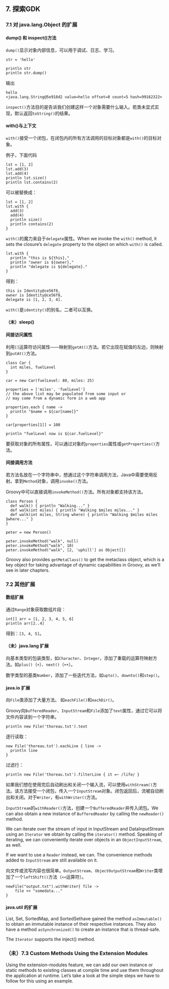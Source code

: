 ## 7. 探索GDK ##

### 7.1 对 java.lang.Object 的扩展 ###

#### dump() 和 inspect()方法 ####

`dump()`显示对象内部信息，可以用于调试、日志、学习。
	
	str = 'hello'
	
	println str
	println str.dump()

输出

	hello
	<java.lang.String@5e918d2 value=hello offset=0 count=5 hash=99162322>

`inspect()`方法目的是告诉我们创建这样一个对象需要什么输入。若类未显式实现，默认返回`toString()`的结果。

#### with()与上下文 ####

`with()`接受一个闭包，在闭包内的所有方法调用的目标对象都是`with()`的目标对象。

例子，下面代码

	lst = [1, 2]
	lst.add(3)
	lst.add(4)
	println lst.size()
	println lst.contains(2)

可以被替换成：

	lst = [1, 2]
	lst.with {
	  add(3)
	  add(4)
	  println size()
	  println contains(2)
	}

`with()`的魔力来自于`delegate`属性。When we invoke the `with()` method, it sets the closure’s `delegate` property to the object on which `with()` is called.
	
	lst.with {
	  println "this is ${this},"
	  println "owner is ${owner},"
	  println "delegate is ${delegate}."
	}

得到：
	
	this is Identity@ce56f8,
	owner is Identity@ce56f8,
	delegate is [1, 2, 3, 4].


`with()`是`identity()`的别名，二者可以互换。

#### （未）sleep() ####

#### 间接访问属性 ####

利用`[]`运算符访问属性——映射到`getAt()`方法。若它出现在赋值的左边，则映射到`putAt()`方法。

	class Car {
	  int miles, fuelLevel
	}
	
	car = new Car(fuelLevel: 80, miles: 25)
	
	properties = ['miles', 'fuelLevel']
	// the above list may be populated from some input or
	// may come from a dynamic form in a web app
	
	properties.each { name ->
	  println "$name = ${car[name]}"
	}
	
	car[properties[1]] = 100
	
	println "fuelLevel now is ${car.fuelLevel}"

要获取对象的所有属性，可以通过对象的`properties`属性或`getProperties()`方法。

#### 间接调用方法 ####

若方法名放在一个字符串中，想通过这个字符串调用方法，Java中需要使用反射。拿到`Method`对象，调用`invoke()`方法。

Groovy中可以直接调用`invokeMethod()`方法。所有对象都支持该方法。

	class Person {
	  def walk() { println "Walking..." }
	  def walk(int miles) { println "Walking $miles miles..." }
	  def walk(int miles, String where) { println "Walking $miles miles $where..." }
	}
	
	peter = new Person()
	
	peter.invokeMethod("walk", null)
	peter.invokeMethod("walk", 10)
	peter.invokeMethod("walk", [2, 'uphill'] as Object[])

Groovy also provides `getMetaClass()` to get the metaclass object, which is a key object for taking advantage of dynamic capabilities in Groovy, as we’ll see in later chapters.

### 7.2 其他扩展 ###

#### 数组扩展 ####

通过`Range`对象获取数组片段：

	int[] arr = [1, 2, 3, 4, 5, 6]
	println arr[2..4]

得到：`[3, 4, 5]`。

#### （未）java.lang 扩展 ####

向基本类型的包装类型，如`Character`、`Integer`，添加了重载的运算符映射方法。如`plus()`（`+`）、`next()`（`++`）。

数字类型的基类`Number`，添加了一些迭代方法，如`upto()`、`downto()`和`step()`。


#### java.io 扩展 ####

向`File`类添加了大量方法。 如`eachFile()`和`eachDir()`。

Groovy向`BufferedReader`、`InputStream`和`File`添加了`text`属性，通过它可以将文件内容读到一个字符串。

	println new File('thoreau.txt').text

逐行读取：
	
	new File('thoreau.txt').eachLine { line ->
	  println line
	}

过滤行：

	println new File('thoreau.txt').filterLine { it =~ /life/ }

如果我们想在使用完后自动刷出和关闭一个输入流，可以使用`withStream()`方法。该方法接受一个闭包，传入一个`InputStream`对象。闭包返回后，流被自动刷出和关闭。对于`Writer`，有`withWriter()`方法。

`InputStream`的`withReader()`方法，创建一个`BufferedReader`并传入闭包。We can also obtain a new instance of `BufferedReader` by calling the `newReader()` method.

We can iterate over the stream of input in InputStream and DataInputStream using an `Iterator` we obtain by calling the `iterator()` method. Speaking of iterating, we can conveniently iterate over objects in an `ObjectInputStream`, as well.

If we want to use a `Reader` instead, we can. The convenience methods added to `InputStream` are still available on it.

向文件或流写内容也很简单。`OutputStream`、`ObjectOutputStream`和`Writer`类增加了一个`leftShift()`方法（`<<`运算符）。

	newFile("output.txt").withWriter{ file ->
		file << "somedata..."
	}

#### java.util 的扩展 ####

List, Set, SortedMap, and SortedSethave gained the method `asImmutable()` to obtain an immutable instance of their respective instances. They also have a method `asSynchronized()` to create an instance that is thread-safe.

The `Iterator` supports the inject() method.

### （未）7.3 Custom Methods Using the Extension Modules ###

Using  the  extension-modules  feature,  we  can  add  our  own
instance or static methods to existing classes at compile time and use them throughout the application at runtime. Let’s take a look at the simple steps we have to follow for this using an example.














